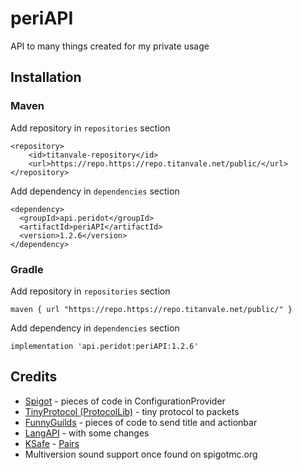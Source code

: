 # periAPI
API to many things created for my private usage


## Installation
### Maven
Add repository in `repositories` section
```
<repository>
    <id>titanvale-repository</id>
    <url>https://repo.https://repo.titanvale.net/public/</url>
</repository>
```
Add dependency in `dependencies` section
```
<dependency>
  <groupId>api.peridot</groupId>
  <artifactId>periAPI</artifactId>
  <version>1.2.6</version>
</dependency>
```
### Gradle
Add repository in `repositories` section
```
maven { url "https://repo.https://repo.titanvale.net/public/" }
```
Add dependency in `dependencies` section
```
implementation 'api.peridot:periAPI:1.2.6'
```

## Credits
  * [Spigot](https://www.spigotmc.org/) - pieces of code in ConfigurationProvider
  * [TinyProtocol (ProtocolLib)](https://github.com/aadnk/ProtocolLib/tree/master/modules/TinyProtocol/src/main/java/com/comphenix/tinyprotocol) - tiny protocol to packets
  * [FunnyGuilds](https://github.com/FunnyGuilds/FunnyGuilds) - pieces of code to send title and actionbar
  * [LangAPI](https://github.com/VeryLongNicknameSuchWow/LangAPI) - with some changes
  * [KSafe](https://github.com/Kamilkime/KSafe) - [Pairs](https://github.com/Kamilkime/KSafe/blob/master/src/main/java/kamilki/me/ksafe/util/Pair.java) 
  * Multiversion sound support once found on spigotmc.org
